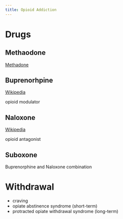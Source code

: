 ```yaml
---
title: Opioid Addiction
---
```


# Drugs

## Methaodone

[Methadone](https://en.wikipedia.org/wiki/Methadone)

## Buprenorhpine

[Wikipedia](https://en.wikipedia.org/wiki/Buprenorphine)

opioid modulator

## Naloxone

[Wikipedia](https://en.wikipedia.org/wiki/Naloxone)

opioid antagonist

## Suboxone

Buprenorphine and Naloxone combination

# Withdrawal

- craving
- opiate abstinence syndrome (short-term)
- protracted opiate withdrawal syndrome (long-term)
